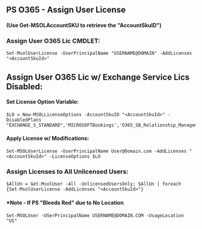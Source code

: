 ## PS O365 - Assign User License

#### (Use Get-MSOLAccountSKU to retrieve the "AccountSkuID")

### Assign User O365 Lic CMDLET:
```
Set-MsolUserLicense -UserPrincipalName "USERNAME@DOMAIN" -AddLicenses "<AccountSkuId>"
```

## Assign User O365 Lic w/ Exchange Service Lics Disabled:

#### Set License Option Variable:
```
$LO = New-MSOLLicenseOptions -AccountSkuID "<AccountSkuId>" -DisabledPlans "EXCHANGE_S_STANDARD",'MICROSOFTBookings','O365_SB_Relationship_Management'
```
#### Apply License w/ Modifications:
```
Set-MSOLUserLicense -UserPrincipalName User@Domain.com -AddLicenses "<AccountSkuId>" -LicenseOptions $LO
```

### Assign Licenses to All Unlicensed Users:
```
$AllUn = Get-MsolUser -All -UnlicensedUsersOnly; $AllUn | foreach {Set-MsolUserLicense -AddLicenses "<AccountSkuId>"}
```


#### *Note - If PS "Bleeds Red" due to No Location 
```
Set-MSOLUser -USerPrincipalName USERNAME@DOMAIN.COM -UsageLocation "US"
```